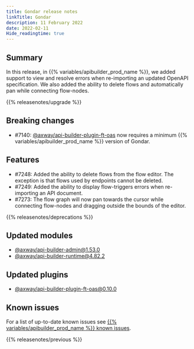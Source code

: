 ```yaml
---
title: Gondar release notes
linkTitle: Gondar
description: 11 February 2022
date: 2022-02-11
Hide_readingtime: true
---
```

## Summary

In this release, in {{% variables/apibuilder_prod_name %}}, we added support to view and resolve errors when re-importing an updated OpenAPI specification. We also added the ability to delete flows and automatically pan while connecting flow-nodes.

{{% releasenotes/upgrade %}}

## Breaking changes
* #7140: [@axway/api-builder-plugin-ft-oas](https://www.npmjs.com/package/@axway/api-builder-plugin-ft-oas) now requires a minimum {{% variables/apibuilder_prod_name %}} version of Gondar.

## Features
* #7248: Added the ability to delete flows from the flow editor. The exception is that flows used by endpoints cannot be deleted.
* #7249: Added the ability to display flow-triggers errors when re-importing an API document.
* #7273: The flow graph will now pan towards the cursor while connecting flow-nodes and dragging outside the bounds of the editor.

<!-- ## Fixes -->

{{% releasenotes/deprecations %}}

<!-- Regenerate modules/plugins with api-builder-tools script -->
## Updated modules
* [@axway/api-builder-admin@1.53.0](https://www.npmjs.com/package/@axway/api-builder-admin/v/1.53.0)
* [@axway/api-builder-runtime@4.82.2](https://www.npmjs.com/package/@axway/api-builder-runtime/v/4.82.2)

## Updated plugins
* [@axway/api-builder-plugin-ft-oas@0.10.0](https://www.npmjs.com/package/@axway/api-builder-plugin-ft-oas/v/0.10.0)

## Known issues

For a list of up-to-date known issues see [{{% variables/apibuilder_prod_name %}} known issues](/docs/known_issues/).

{{% releasenotes/previous %}}
